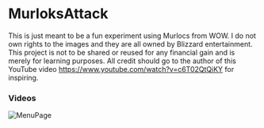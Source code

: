 # MurloksAttack
This is just meant to be a fun experiment using Murlocs from WOW. I do not own rights to the images and they are all owned by Blizzard entertainment. This project is not to be shared or reused for any financial gain and is merely for learning purposes. 
All credit should go to the author of this YouTube video https://www.youtube.com/watch?v=c6T02QtQiKY for inspiring. 
### Videos
![MenuPage](Images/MurloksAttackDemo.gif)